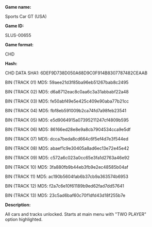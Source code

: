 **Game name:**

Sports Car GT (USA)

**Game ID:**

SLUS-00655

**Game format:**

CHD

**Hash:**

CHD DATA SHA1: 6DEF9D738D050A68D9C0F914B8307787482CEAAB

BIN (TRACK 01) MD5: 59aee21d3f85ba96eb51267bab8c2495

BIN (TRACK 02) MD5: d6a8712eac8c0aa6c3a31abbabf22a48

BIN (TRACK 03) MD5: fe50abf49e5e425c409e90aba77b21cc

BIN (TRACK 04) MD5: fbf8eb591009b2ca74fd7a98feb23541

BIN (TRACK 05) MD5: e5d9064915a07395211247cf4809b595

BIN (TRACK 06) MD5: 86166ed28e8e9a8cb7904534cca9e5df

BIN (TRACK 07) MD5: dcca7beda8cd664c6f5ef4d7e3f544ed

BIN (TRACK 08) MD5: abaef1c9e30405a8ad6ec13e72e45e42

BIN (TRACK 09) MD5: c572a6c023a0cc65e3fa1d2763a46e92

BIN (TRACK 10) MD5: 3fa880fb9b44eb3fb9e2ec48585b04af

BIN (TRACK 11) MD5: ac190b5604fab6b37cb9a363574b6953

BIN (TRACK 12) MD5: f2a7c6e10f61189b9ed62fad7dd57641

BIN (TRACK 13) MD5: 23c5ad6baf60c70f1dfd43d18f255b7e

**Description:**

All cars and tracks unlocked. Starts at main menu with "TWO PLAYER" option highlighted.